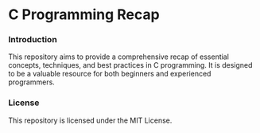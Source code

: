 # C Programming Recap

### Introduction

This repository aims to provide a comprehensive recap of essential concepts, techniques, and best practices in C programming. It is designed to be a valuable resource for both beginners and experienced programmers.

### License

This repository is licensed under the MIT License.
